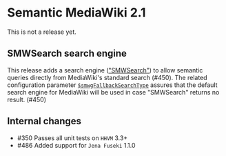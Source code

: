 # Semantic MediaWiki 2.1

This is not a release yet.

## SMWSearch search engine
This release adds a search engine (["SMWSearch"](https://semantic-mediawiki.org/wiki/Help:SMWSearch)) to allow semantic queries directly from MediaWiki's standard search (#450). The related configuration parameter [``$smwgFallbackSearchType``](https://semantic-mediawiki.org/wiki/Help:$smwgFallbackSearchType) assures that the default search engine for MediaWiki will be used in case "SMWSearch" returns no result. (#450)

## Internal changes

* #350 Passes all unit tests on `HHVM` 3.3+
* #486 Added support for `Jena Fuseki` 1.1.0
